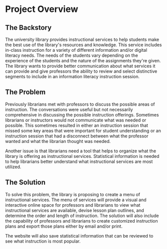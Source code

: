 # Project Overview

## The Backstory

The university library provides instructional services to help students make the best use of the library's resources and knowledge. This service includes in-class instruction for a variety of different information and/or digital literacy needs. The needs of the students vary depending on the experience of the students and the nature of the assignments they're given. The library wants to provide better communication about what services it can provide and give professors the ability to review and select distinctive segments to include in an information literacy instruction session.

## The Problem

Previously librarians met with professors to discuss the possible areas of instruction. The conversations were useful but not necessarily comprehensive in discussing the possible instruction offerings. Sometimes librarians or instructors would not communicate what was needed or possible. This sometimes resulted in either an instruction session that missed some key areas that were important for student understanding or an instruction session that had a disconnect between what the professor wanted and what the librarian thought was needed.

Another issue is that librarians need a tool that helps to organize what the library is offering as instructional services. Statistical information is needed to help librarians better understand what instructional services are most utilized.

## The Solution

To solve this problem, the library is proposing to create a menu of instructional services. The menu of services will provide a visual and interactive online space for professors and librarians to view what instructional services are available, devise lesson plan outlines, and determine the order and length of instruction. The solution will also include the capability of professors and librarians to create customized instruction plans and export those plans either by email and/or print.

The website will also save statistical information that can be reviewed to see what instruction is most popular.